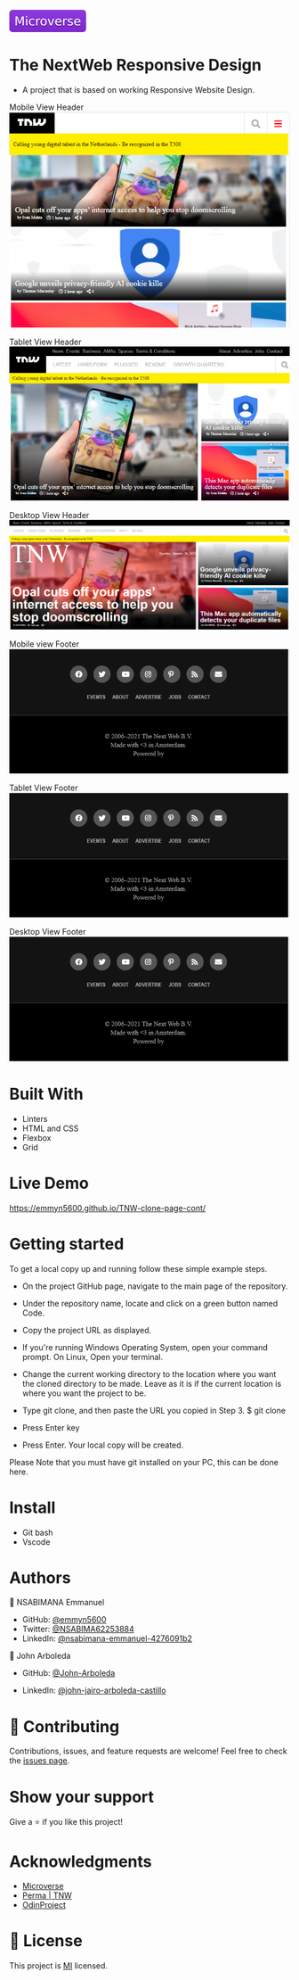 ![](Microverse.svg)

# The NextWeb Responsive Design
- A project that is based on working Responsive Website Design.

Mobile View Header
![Mobile](./assets/head_mobile.png)

Tablet View Header
![Tablet](./assets/head_tablet.png)

Desktop View Header 
![Desktop](./assets/head_desktop.png)

Mobile view Footer
![Mobile](./assets/footer_mobile.png)

Tablet View Footer
![Mobile](./assets/footer_mobile.png)

Desktop View Footer
![Mobile](./assets/footer_mobile.png)

# Built With

- Linters
- HTML and CSS
- Flexbox
- Grid

# Live Demo
 https://emmyn5600.github.io/TNW-clone-page-cont/

# Getting started 

To get a local copy up and running follow these simple example steps.

- On the project GitHub page, navigate to the main page of the repository.

- Under the repository name, locate and click on a green button named Code.

- Copy the project URL as displayed.

- If you're running Windows Operating System, open your command prompt. On Linux, Open your terminal.

- Change the current working directory to the location where you want the cloned directory to be made. Leave as it is if the current location is where you want the project to be.

- Type git clone, and then paste the URL you copied in Step 3.
$ git clone [](!git@github.com:Emmyn5600/TNW-clone-page-cont.git)

- Press Enter key

- Press Enter. Your local copy will be created.

Please Note that you must have git installed on your PC, this can be done here.

# Install

- Git bash
- Vscode

# Authors

👤 NSABIMANA Emmanuel
- GitHub: [@emmyn5600](https://github.com/Emmyn5600)
- Twitter: [@NSABIMA62253884](https://twitter.com/NSABIMA62253884)
- LinkedIn: [@nsabimana-emmanuel-4276091b2](https://www.linkedin.com/in/nsabimana-emmanuel-4276091b2/)

👤 John Arboleda 

- GitHub: [@John-Arboleda](https://github.com/John-Arboleda)

- LinkedIn: [@john-jairo-arboleda-castillo](https://www.linkedin.com/in/john-jairo-arboleda-castillo/)

# 🤝 Contributing

Contributions, issues, and feature requests are welcome! Feel free to check the [issues page]().

# Show your support 

Give a ⭐️ if you like this project!

# Acknowledgments

- [Microverse](Microverse.org)
- [Perma | TNW](https://perma.cc/M5ZV-Q2D6)
- [OdinProject](https://www.theodinproject.com/)

# 📝 License 

This project is [MI](https://github.com/microverseinc/readme-template/blob/master/lic.url) licensed.
